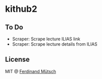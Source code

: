 # kithub2

## To Do
* Scraper: Scrape lecture ILIAS link
* Scraper: Scrape lecture details from ILIAS

## License
MIT @ [Ferdinand Mütsch](https://muetsch.io)
